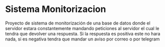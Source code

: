 # Sistema Monitorizacion

Proyecto de sistema de monitorización de una base de datos 
donde el servidor estara constantemente mandando peticiones al servidor el cual le tendra que devolver una respuesta.
Si la respuesta es positiva este no hara nada, si es negativa tendra que mandar un aviso por correo o por telegram
